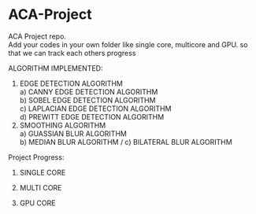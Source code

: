 # ACA-Project
ACA Project repo. \
Add your codes in your own folder like single core, multicore and GPU. 
so that we can track each others progress


ALGORITHM IMPLEMENTED:
1) EDGE DETECTION ALGORITHM \
    a) CANNY EDGE DETECTION ALGORITHM \
    b) SOBEL EDGE DETECTION ALGORITHM \
    c) LAPLACIAN EDGE DETECTION ALGORITHM \
    d) PREWITT EDGE DETECTION ALGORITHM
2) SMOOTHING ALGORITHM \
    a) GUASSIAN BLUR ALGORITHM \
    b) MEDIAN BLUR ALGORITHM /
    c) BILATERAL BLUR ALGORITHM


Project Progress:

1) SINGLE CORE



2) MULTI CORE



3) GPU CORE
